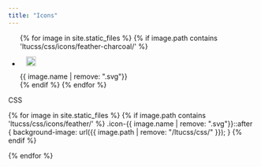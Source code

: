 ```yaml
---
title: "Icons"
---
```

<ul class="sg-icon-list">
{% for image in site.static_files %}
    {% if image.path contains 'ltucss/css/icons/feather-charcoal/' %}
        <li>
            <img style="width: 20px; height: 20px; margin: 12px;" src="{{ site.baseurl }}{{ image.path }}" alt="" class="img-thumbnail"><br>
            {{ image.name | remove: ".svg"}}
        </li>
    {% endif %}
{% endfor %}
</ul>
<p>CSS</p>
{% for image in site.static_files %}
    {% if image.path contains 'ltucss/css/icons/feather/' %}
        .icon-{{ image.name | remove: ".svg"}}::after {
            background-image: url({{ image.path | remove: "/ltucss/css/" }});
        }
    {% endif %}

{% endfor %}
